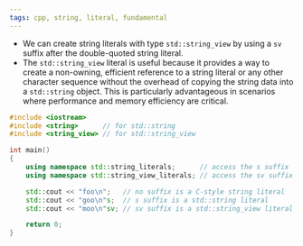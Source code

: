 ```yaml
---
tags: cpp, string, literal, fundamental
---
```


- We can create string literals with type `std::string_view` by using a `sv` suffix after the double-quoted string literal.
- The `std::string_view` literal is useful because it provides a way to create a non-owning, efficient reference to a string literal or any other character sequence without the overhead of copying the string data into a `std::string` object. This is particularly advantageous in scenarios where performance and memory efficiency are critical.

```cpp
#include <iostream>
#include <string>      // for std::string
#include <string_view> // for std::string_view

int main()
{
    using namespace std::string_literals;      // access the s suffix
    using namespace std::string_view_literals; // access the sv suffix

    std::cout << "foo\n";   // no suffix is a C-style string literal
    std::cout << "goo\n"s;  // s suffix is a std::string literal
    std::cout << "moo\n"sv; // sv suffix is a std::string_view literal

    return 0;
}
```